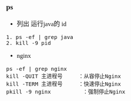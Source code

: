 <span  style="font-family: Simsun,serif; font-size: 17px; ">

### ps

- 列出 运行java的 id
~~~
1. ps -ef | grep java
2. kill -9 pid
~~~
- nginx
~~~
ps -ef | grep nginx
kill -QUIT 主进程号     ：从容停止Nginx
kill -TERM 主进程号     ：快速停止Nginx
pkill -9 nginx          ：强制停止Nginx
~~~

</span>